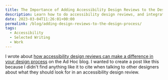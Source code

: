 ```yaml
---
title: The Importance of Adding Accessibility Design Reviews to the Design Process
description: Learn how to do accessibility design reviews, and integrate them into your processes.
date: 2023-03-04T11:26:01+00:00
permalink: /blog/adding-design-reviews-to-the-design-process/
tags:
  - Accessibility
  - Selected Writing
  - Work
---
```


I wrote about [how accessibility design reviews can make a difference in your design process](https://adhoc.team/2023/02/22/the-importance-of-adding-accessibility-design-reviews-to-the-design-process/) on the Ad Hoc blog. I wanted to create a post like this because I didn't find anything like it to cite when talking to other designers about what they should look for in an accessibility design review.
